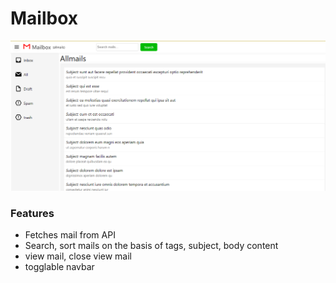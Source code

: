 # Mailbox
![App images](https://raw.githubusercontent.com/shubambhasin/mailbox/master/Screenshot%20(286).png)

### Features
- Fetches mail from API
- Search, sort mails on the basis of tags, subject, body content
- view mail, close view mail
- togglable navbar
